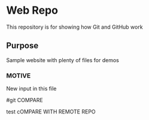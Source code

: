# Web Repo

This repository is for showing how Git and GitHub work

## Purpose

Sample website with plenty of files for demos

### MOTIVE

New input in this file

#git COMPARE

test cOMPARE WITH REMOTE REPO